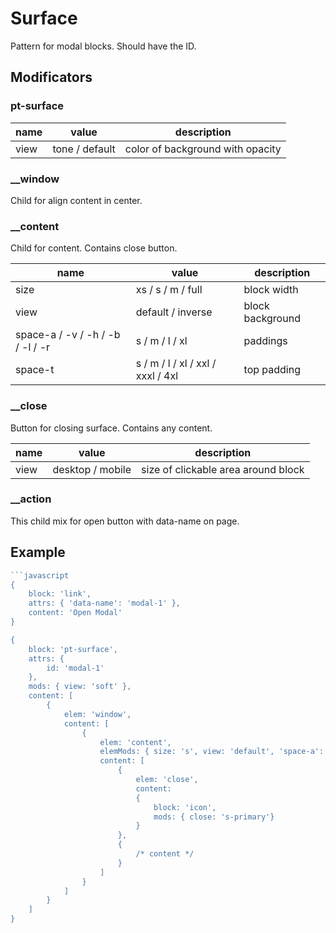 # Surface
Pattern for modal blocks. Should have the ID.

## Modificators

### pt-surface
| name        | value           | description                      |
| ----------- | --------------- | -------------------------------- |
| view        | tone / default  | color of background with opacity |


### __window
Child for align content in center.

### __content
Child for content. Contains close button.

| name                             | value                             | description         |
| -------------------------------- | --------------------------------- | ------------------- |
| size                             | xs / s / m / full                 | block width         |
| view                             | default / inverse                 | block background    |
| space-a / -v / -h / -b / -l / -r | s / m / l / xl                    | paddings            |
| space-t                          | s / m / l / xl / xxl / xxxl / 4xl | top padding         |


### __close
Button for closing surface. Contains any content.

| name | value            | description                         |
| ---- | ---------------- | ----------------------------------- |
| view | desktop / mobile | size of clickable area around block |


### __action
This child mix for open button with data-name on page.


## Example

```javascript
```javascript
{
	block: 'link',
	attrs: { 'data-name': 'modal-1' },
	content: 'Open Modal'
}

{
	block: 'pt-surface',
	attrs: {
		id: 'modal-1'
	},
	mods: { view: 'soft' },
	content: [
		{
			elem: 'window',
			content: [
				{
					elem: 'content',
					elemMods: { size: 's', view: 'default', 'space-a': 'xl' },
					content: [
						{
							elem: 'close',
							content:
							{
								block: 'icon',
								mods: { close: 's-primary'}
							}
						},
						{
							/* content */
						}
					]
				}
			]
		}
	]
}
```
